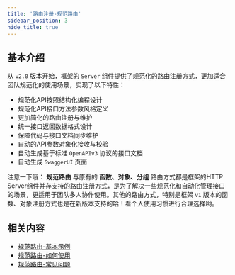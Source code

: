 ```yaml
---
title: '路由注册-规范路由'
sidebar_position: 3
hide_title: true
---
```


## 基本介绍

从 `v2.0` 版本开始，框架的 `Server` 组件提供了规范化的路由注册方式，更加适合团队规范化的使用场景，实现了以下特性：

- 规范化API按照结构化编程设计
- 规范化API接口方法参数风格定义
- 更加简化的路由注册与维护
- 统一接口返回数据格式设计
- 保障代码与接口文档同步维护
- 自动的API参数对象化接收与校验
- 自动生成基于标准 `OpenAPIv3` 协议的接口文档
- 自动生成 `SwaggerUI` 页面

注意一下哦： **规范路由** 与原有的 **函数、对象、分组** 路由方式都是框架的HTTP Server组件并存支持的路由注册方式，是为了解决一些规范化和自动化管理接口的场景，更适用于团队多人协作使用。其他的路由方式，特别是框架 `v1` 版本的函数、对象注册方式也是在新版本支持的哈！看个人使用习惯进行合理选择哟。

## 相关内容

- [规范路由-基本示例](output/goframe-v2.5-md/WEB服务开发/路由管理/路由管理-路由注册/路由注册-规范路由/规范路由-基本示例)
- [规范路由-如何使用](output/goframe-v2.5-md/WEB服务开发/路由管理/路由管理-路由注册/路由注册-规范路由/规范路由-如何使用)
- [规范路由-常见问题](output/goframe-v2.5-md/WEB服务开发/路由管理/路由管理-路由注册/路由注册-规范路由/规范路由-常见问题)